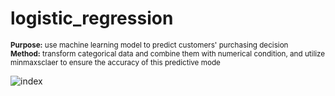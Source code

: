 # logistic_regression

<sub><b>Purpose:</b> use machine learning model to predict customers' purchasing decision</br></sub>
<sub><b>Method:</b> transform categorical data and combine them with numerical condition, and utilize minmaxsclaer to ensure the accuracy of this predictive mode</br></sub>

![index](https://user-images.githubusercontent.com/51377447/149647989-8161964c-2718-4b22-a4ec-bf0697488c6f.png)
